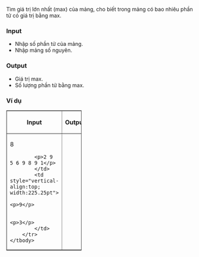 <div class="problem_description" id="problem_description">
			
<p>Tìm giá trị lớn nhất (max) của mảng, cho biết trong mảng có bao nhiêu phần tử có&nbsp;giá trị bằng max.</p>

<h3><strong>Input</strong></h3>

<ul>
	<li>Nhập số phần tử của mảng.</li>
	<li>Nhập mảng số nguyên.</li>
</ul>

<h3><strong>Output</strong></h3>

<ul>
	<li>Giá trị max.</li>
	<li>Số lượng phần tử bằng max.</li>
</ul>

<h3><strong>Ví dụ</strong></h3>

<table align="center" border="1" cellpadding="0" cellspacing="0" style="width:40%">
	<thead>
		<tr>
			<th scope="col" style="vertical-align: top; width: 225.25pt;">
			<p style="text-align: center;"><strong>Input</strong></p>
			</th>
			<th scope="col" style="vertical-align: top; width: 225.25pt;">
			<p style="text-align: center;"><strong>Output</strong></p>
			</th>
		</tr>
	</thead>
	<tbody>
		<tr>
			<td style="vertical-align:top; width:225.25pt">
			<p>8</p>

			<p>2 9 5 6 9 8 9 1</p>
			</td>
			<td style="vertical-align:top; width:225.25pt">
			<p>9</p>

			<p>3</p>
			</td>
		</tr>
	</tbody>
</table>
		</div>